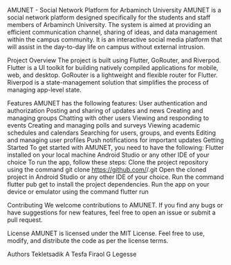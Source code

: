 AMUNET - Social Network Platform for Arbaminch University
AMUNET is a social network platform designed specifically for the students and staff members of Arbaminch University. 
The system is aimed at providing an efficient communication channel, sharing of ideas, and data management within the
campus community. It is an interactive social media platform that will assist in the day-to-day life on campus without
external intrusion.

Project Overview
The project is built using Flutter, GoRouter, and Riverpod. 
Flutter is a UI toolkit for building natively compiled applications for mobile, web, and desktop.
GoRouter is a lightweight and flexible router for Flutter. Riverpod is a state-management solution that 
simplifies the process of managing app-level state.

Features
AMUNET has the following features:
    User authentication and authorization
    Posting and sharing of updates and news
    Creating and managing groups
    Chatting with other users
    Viewing and responding to events
    Creating and managing polls and surveys
    Viewing academic schedules and calendars
    Searching for users, groups, and events
    Editing and managing user profiles
    Push notifications for important updates
Getting Started
To get started with AMUNET, you need to have the following:
    Flutter installed on your local machine
    Android Studio or any other IDE of your choice
    To run the app, follow these steps:
        Clone the project repository using the command git clone https://github.com/<username>/<repository-name>.git
        Open the cloned project in Android Studio or any other IDE of your choice.
        Run the command flutter pub get to install the project dependencies.
        Run the app on your device or emulator using the command flutter run

Contributing
We welcome contributions to AMUNET. If you find any bugs or have suggestions for new features, feel free to open an issue or submit a pull request.

License
AMUNET is licensed under the MIT License. Feel free to use, modify, and distribute the code as per the license terms.

Authors
Tekletsadik A Tesfa 
Firaol G Legesse
